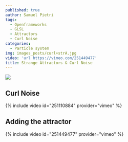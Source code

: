 ```yaml
---
published: true
author: Samuel Pietri
tags:
  - Openframeworks
  - GLSL
  - Attractors
  - Curl Noise
categories:
  - Particle system
img: images_posts/curl+strA.jpg
video: 'url https://vimeo.com/251449477'
title: Strange Attractors & Curl Noise
---
```


![]({{site.baseurl}}/images_posts/curl+strA.jpg)

## Curl Noise ##

{% include video id="251110884" provider="vimeo" %}


## Adding the attractor ##
{% include video id="251449477" provider="vimeo" %}

